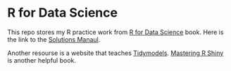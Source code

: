 # R for Data Science
This repo stores my R practice work from [R for Data Science](https://r4ds.had.co.nz/introduction.html) book.
Here is the link to the [Solutions Manaul](https://jrnold.github.io/r4ds-exercise-solutions/).

Another resourse is a website that teaches [Tidymodels](https://www.tidymodels.org/start/).
[Mastering R Shiny](https://mastering-shiny.org/) is another helpful book. 

